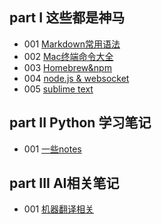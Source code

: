 ## part I 这些都是神马

- 001 [Markdown常用语法](/1001_markdown.md)
- 002 [Mac终端命令大全](/1002_MacCommand.md)
- 003 [Homebrew&npm](/1003_homebrew&npm.md)
- 004 [node.js & websocket](/1004_nodejs&websocket.md)
- 005 [sublime text](/1005_sublime.md)

## part II Python 学习笔记

- 001 [一些notes](/2001_notes.md)

## part III AI相关笔记

- 001 [机器翻译相关](/3001_mt.md)

